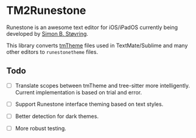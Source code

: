 # TM2Runestone

Runestone is an awesome text editor for iOS/iPadOS currently being developed by [Simon B. Støvring](https://twitter.com/simonbs).

This library converts [tmTheme](http://www.sublimetext.com/docs/color_schemes_tmtheme.html) files used in TextMate/Sublime and many other editors to `runestonetheme` files.

## Todo

- [ ] Translate scopes between tmTheme and tree-sitter more intelligently. Current implementation is based on trial and error.

- [ ] Support Runestone interface theming based on text styles.

- [ ] Better detection for dark themes.

- [ ] More robust testing.